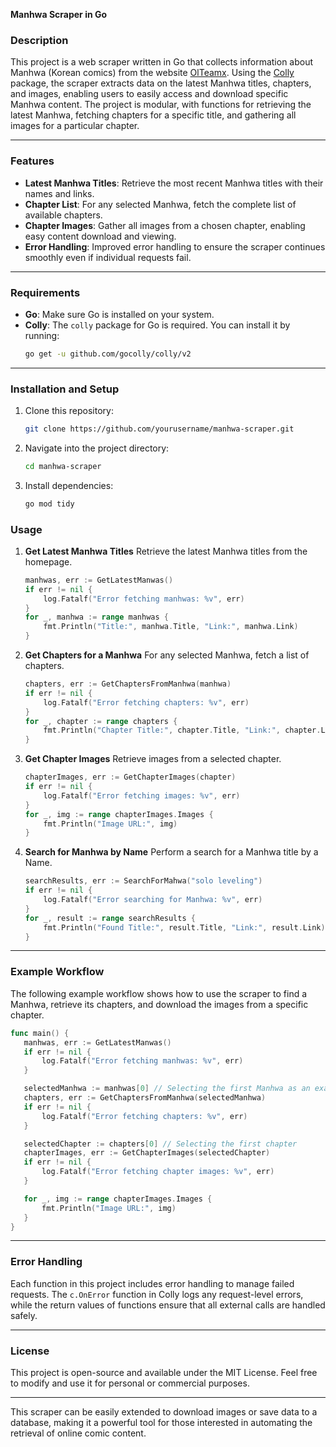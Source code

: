 **Manhwa Scraper in Go**

### Description
This project is a web scraper written in Go that collects information about Manhwa (Korean comics) from the website [OlTeamx](https://olympustaff.com/). Using the [Colly](https://github.com/gocolly/colly) package, the scraper extracts data on the latest Manhwa titles, chapters, and images, enabling users to easily access and download specific Manhwa content. The project is modular, with functions for retrieving the latest Manhwa, fetching chapters for a specific title, and gathering all images for a particular chapter.

---

### Features
- **Latest Manhwa Titles**: Retrieve the most recent Manhwa titles with their names and links.
- **Chapter List**: For any selected Manhwa, fetch the complete list of available chapters.
- **Chapter Images**: Gather all images from a chosen chapter, enabling easy content download and viewing.
- **Error Handling**: Improved error handling to ensure the scraper continues smoothly even if individual requests fail.

---

### Requirements
- **Go**: Make sure Go is installed on your system.
- **Colly**: The `colly` package for Go is required. You can install it by running:
  ```bash
  go get -u github.com/gocolly/colly/v2
  ```

---

### Installation and Setup
1. Clone this repository:
   ```bash
   git clone https://github.com/yourusername/manhwa-scraper.git
   ```
2. Navigate into the project directory:
   ```bash
   cd manhwa-scraper
   ```
3. Install dependencies:
   ```bash
   go mod tidy
   ```

### Usage
1. **Get Latest Manhwa Titles**
   Retrieve the latest Manhwa titles from the homepage.
   ```go
   manhwas, err := GetLatestManwas()
   if err != nil {
       log.Fatalf("Error fetching manhwas: %v", err)
   }
   for _, manhwa := range manhwas {
       fmt.Println("Title:", manhwa.Title, "Link:", manhwa.Link)
   }
   ```

2. **Get Chapters for a Manhwa**
   For any selected Manhwa, fetch a list of chapters.
   ```go
   chapters, err := GetChaptersFromManhwa(manhwa)
   if err != nil {
       log.Fatalf("Error fetching chapters: %v", err)
   }
   for _, chapter := range chapters {
       fmt.Println("Chapter Title:", chapter.Title, "Link:", chapter.Link)
   }
   ```

3. **Get Chapter Images**
   Retrieve images from a selected chapter.
   ```go
   chapterImages, err := GetChapterImages(chapter)
   if err != nil {
       log.Fatalf("Error fetching images: %v", err)
   }
   for _, img := range chapterImages.Images {
       fmt.Println("Image URL:", img)
   }
   ```

4. **Search for Manhwa by Name**
   Perform a search for a Manhwa title by a Name.
   ```go
   searchResults, err := SearchForMahwa("solo leveling")
   if err != nil {
       log.Fatalf("Error searching for Manhwa: %v", err)
   }
   for _, result := range searchResults {
       fmt.Println("Found Title:", result.Title, "Link:", result.Link)
   }
   ```

---

### Example Workflow
The following example workflow shows how to use the scraper to find a Manhwa, retrieve its chapters, and download the images from a specific chapter.

```go
func main() {
   manhwas, err := GetLatestManwas()
   if err != nil {
       log.Fatalf("Error fetching manhwas: %v", err)
   }

   selectedManhwa := manhwas[0] // Selecting the first Manhwa as an example
   chapters, err := GetChaptersFromManhwa(selectedManhwa)
   if err != nil {
       log.Fatalf("Error fetching chapters: %v", err)
   }

   selectedChapter := chapters[0] // Selecting the first chapter
   chapterImages, err := GetChapterImages(selectedChapter)
   if err != nil {
       log.Fatalf("Error fetching chapter images: %v", err)
   }

   for _, img := range chapterImages.Images {
       fmt.Println("Image URL:", img)
   }
}
```

---

### Error Handling
Each function in this project includes error handling to manage failed requests. The `c.OnError` function in Colly logs any request-level errors, while the return values of functions ensure that all external calls are handled safely.

---

### License
This project is open-source and available under the MIT License. Feel free to modify and use it for personal or commercial purposes.

---

This scraper can be easily extended to download images or save data to a database, making it a powerful tool for those interested in automating the retrieval of online comic content.
